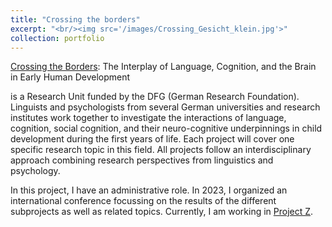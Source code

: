 ```yaml
---
title: "Crossing the borders"
excerpt: "<br/><img src='/images/Crossing_Gesicht_klein.jpg'>"
collection: portfolio
---
```


[Crossing the Borders](https://crossing-project.de/): The Interplay of Language, Cognition, and the Brain in Early Human Development

is a Research Unit funded by the DFG (German Research Foundation). Linguists and psychologists from several German universities and research institutes work together to investigate the interactions of language, cognition, social cognition, and their neuro-cognitive underpinnings in child development during the first years of life. Each project will cover one specific research topic in this field. All projects follow an interdisciplinary approach combining research perspectives from linguistics and psychology.

In this project, I have an administrative role. In 2023, I organized an international conference focussing on the results of the different subprojects as well as related topics. Currently, I am working in [Project Z](https://crossing-project.de/pz/).
